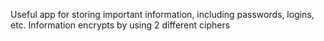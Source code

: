 Useful app for storing important information, including passwords, logins, etc. Information encrypts by using 2 different ciphers
